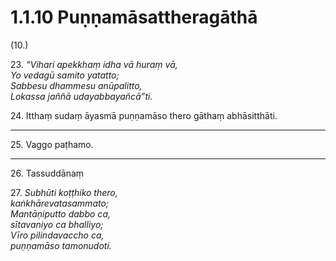 

# 1.1.10 Puṇṇamāsattheragāthā




(10.)

23\. _“Vihari apekkhaṃ idha vā huraṃ vā,_  
_Yo vedagū samito yatatto;_  
_Sabbesu dhammesu anūpalitto,_  
_Lokassa jaññā udayabbayañcā”ti._  


24\. Itthaṃ sudaṃ āyasmā puṇṇamāso thero gāthaṃ abhāsitthāti.

---

25\. Vaggo paṭhamo.



---

26\. Tassuddānaṃ



27\. _Subhūti koṭṭhiko thero,_  
_kaṅkhārevatasammato;_  
_Mantāṇiputto dabbo ca,_  
_sītavaniyo ca bhalliyo;_  
_Vīro pilindavaccho ca,_  
_puṇṇamāso tamonudoti._  




